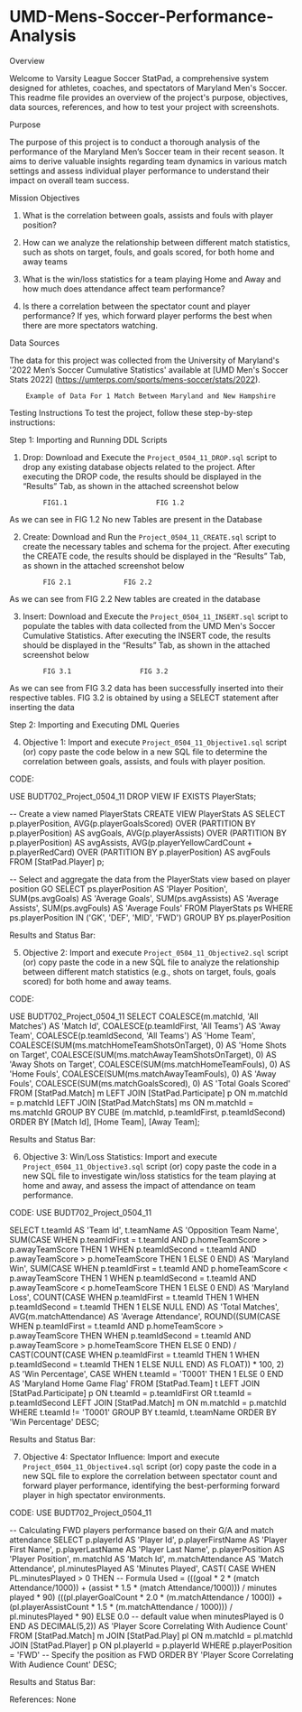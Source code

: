 # UMD-Mens-Soccer-Performance-Analysis
Overview

Welcome to Varsity League Soccer StatPad, a comprehensive system designed for athletes, coaches, and spectators of Maryland Men's Soccer. This readme file provides an overview of the project's purpose, objectives, data sources, references, and how to test your project with screenshots.


Purpose

The purpose of this project is to conduct a thorough analysis of the performance of the Maryland Men’s Soccer team in their recent season. It aims to derive valuable insights regarding team dynamics in various match settings and assess individual player performance to understand their impact on overall team success.

Mission Objectives

1. What is the correlation between goals, assists and fouls with player position?

2. How can we analyze the relationship between different match statistics, such as shots on target, fouls, and goals scored, for both home and away teams

3. What is the win/loss statistics for a team playing Home and Away and how much does attendance affect team performance?

4. Is there a correlation between the spectator count and player performance? If yes, which forward player performs the best when there are more spectators watching.



Data Sources

The data for this project was collected from the University of Maryland's '2022 Men’s Soccer Cumulative Statistics' available at [UMD Men's Soccer Stats 2022]
(https://umterps.com/sports/mens-soccer/stats/2022). 

		Example of Data For 1 Match Between Maryland and New Hampshire



Testing Instructions
To test the project, follow these step-by-step instructions:

Step 1: Importing and Running DDL Scripts

1. Drop: Download and Execute the `Project_0504_11_DROP.sql` script to drop any existing database objects related to the project. After executing the DROP code, the results should be displayed in the “Results” Tab, as shown in the attached screenshot below
 
   			FIG1.1						FIG 1.2

As we can see in FIG 1.2 No new Tables are present in the Database				

2. Create: Download and Run the `Project_0504_11_CREATE.sql` script to create the necessary tables and schema for the project. After executing the CREATE code, the results should be displayed in the “Results” Tab, as shown in the attached screenshot below
 
			FIG 2.1				FIG 2.2

As we can see from FIG 2.2 New tables are created in the database






3. Insert: Download and Execute the `Project_0504_11_INSERT.sql` script to populate the tables with data collected from the UMD Men's Soccer Cumulative Statistics. After executing the INSERT code, the results should be displayed in the “Results” Tab, as shown in the attached screenshot below
 
			FIG 3.1					FIG 3.2

As we can see from FIG 3.2 data has been successfully inserted into their respective tables. FIG 3.2 is obtained by using a SELECT statement after inserting the data

Step 2: Importing and Executing DML Queries



4. Objective 1: Import and execute `Project_0504_11_Objective1.sql` script (or) copy paste the code below in a new SQL file to determine the correlation between goals, assists, and fouls with player position.

CODE: 


USE BUDT702_Project_0504_11
DROP VIEW IF EXISTS PlayerStats;

-- Create a view named PlayerStats 
CREATE VIEW PlayerStats AS
SELECT 
    p.playerPosition,
    AVG(p.playerGoalsScored) OVER (PARTITION BY p.playerPosition) AS avgGoals,
    AVG(p.playerAssists) OVER (PARTITION BY p.playerPosition) AS avgAssists,
    AVG(p.playerYellowCardCount + p.playerRedCard) OVER (PARTITION BY p.playerPosition) AS avgFouls
FROM 
    [StatPad.Player] p;

-- Select and aggregate the data from the PlayerStats view based on player position
GO
SELECT ps.playerPosition AS 'Player Position', 
	SUM(ps.avgGoals) AS 'Average Goals', 
	SUM(ps.avgAssists) AS 'Average Assists', 
	SUM(ps.avgFouls) AS 'Average Fouls' FROM PlayerStats ps
WHERE ps.playerPosition IN ('GK', 'DEF', 'MID', 'FWD')
GROUP BY ps.playerPosition

Results and Status Bar: 






5. Objective 2: Import and execute `Project_0504_11_Objective2.sql` script (or) copy paste the code in a new SQL file to analyze the relationship between different match statistics (e.g., shots on target, fouls, goals scored) for both home and away teams.

CODE: 


USE BUDT702_Project_0504_11
SELECT
COALESCE(m.matchId, 'All Matches') AS 'Match Id',
COALESCE(p.teamIdFirst, 'All Teams') AS 'Away Team',
COALESCE(p.teamIdSecond, 'All Teams') AS 'Home Team',
COALESCE(SUM(ms.matchHomeTeamShotsOnTarget), 0) AS 'Home Shots on Target',
COALESCE(SUM(ms.matchAwayTeamShotsOnTarget), 0) AS 'Away Shots on Target',
COALESCE(SUM(ms.matchHomeTeamFouls), 0) AS 'Home Fouls',
COALESCE(SUM(ms.matchAwayTeamFouls), 0) AS 'Away Fouls',
COALESCE(SUM(ms.matchGoalsScored), 0) AS 'Total Goals Scored'
FROM
[StatPad.Match] m
LEFT JOIN
[StatPad.Participate] p ON m.matchId = p.matchId
LEFT JOIN
[StatPad.MatchStats] ms ON m.matchId = ms.matchId
GROUP BY CUBE (m.matchId, p.teamIdFirst, p.teamIdSecond)
ORDER BY [Match Id], [Home Team], [Away Team];








Results and Status Bar: 






6. Objective 3: Win/Loss Statistics: Import and execute `Project_0504_11_Objective3.sql` script (or) copy paste the code in a new SQL file to investigate win/loss statistics for the team playing at home and away, and assess the impact of attendance on team performance.

CODE:
USE BUDT702_Project_0504_11

SELECT 
    t.teamId AS 'Team Id',
    t.teamName AS 'Opposition Team Name',
    SUM(CASE 
            WHEN p.teamIdFirst = t.teamId AND p.homeTeamScore > p.awayTeamScore THEN 1
            WHEN p.teamIdSecond = t.teamId AND p.awayTeamScore > p.homeTeamScore THEN 1
            ELSE 0 
        END) AS 'Maryland Win',
    SUM(CASE 
            WHEN p.teamIdFirst = t.teamId AND p.homeTeamScore < p.awayTeamScore THEN 1
            WHEN p.teamIdSecond = t.teamId AND p.awayTeamScore < p.homeTeamScore THEN 1
            ELSE 0 
        END) AS 'Maryland Loss',
    COUNT(CASE 
            WHEN p.teamIdFirst = t.teamId THEN 1
            WHEN p.teamIdSecond = t.teamId THEN 1
            ELSE NULL 
        END) AS 'Total Matches',
    AVG(m.matchAttendance) AS 'Average Attendance',
    ROUND((SUM(CASE 
                WHEN p.teamIdFirst = t.teamId AND p.homeTeamScore > p.awayTeamScore THEN 
                WHEN p.teamIdSecond = t.teamId AND p.awayTeamScore > p.homeTeamScore THEN 
                ELSE 0 
            END) / CAST(COUNT(CASE 
                                WHEN p.teamIdFirst = t.teamId THEN 1
                                WHEN p.teamIdSecond = t.teamId THEN 1
                                ELSE NULL 
                            END) AS FLOAT)) * 100, 2) AS 'Win Percentage',
    CASE 
        WHEN t.teamId = 'T0001' THEN 1
        ELSE 0 
    END AS 'Maryland Home Game Flag'
FROM 
    [StatPad.Team] t
LEFT JOIN 
    [StatPad.Participate] p ON t.teamId = p.teamIdFirst OR t.teamId = p.teamIdSecond
LEFT JOIN 
    [StatPad.Match] m ON m.matchId = p.matchId
WHERE 
    t.teamId != 'T0001'
GROUP BY 
    t.teamId, t.teamName
ORDER BY 
    'Win Percentage' DESC;





Results and Status Bar:













7. Objective 4: Spectator Influence: Import and execute `Project_0504_11_Objective4.sql` script (or) copy paste the code in a new SQL file to explore the correlation between spectator count and forward player performance, identifying the best-performing forward player in high spectator environments.

CODE:
USE BUDT702_Project_0504_11

-- Calculating FWD players performance based on their G/A and match attendance
SELECT
    p.playerId AS 'Player Id',
    p.playerFirstName AS 'Player First Name',
    p.playerLastName AS 'Player Last Name',
	p.playerPosition AS 'Player Position',
    m.matchId AS 'Match Id',
    m.matchAttendance AS 'Match Attendance',
    pl.minutesPlayed AS 'Minutes Played',
	CAST(
		CASE
			WHEN PL.minutesPlayed > 0 THEN
			-- Formula Used = (((goal * 2 * (match Attendance/1000)) + (assist * 1.5 * (match Attendance/1000))) / minutes played * 90)
				(((pl.playerGoalCount * 2.0 * (m.matchAttendance / 1000)) + (pl.playerAssistCount * 1.5 * (m.matchAttendance / 1000))) / pl.minutesPlayed * 90) 
			ELSE
				0.0  -- default value when minutesPlayed is 0
		END AS DECIMAL(5,2)) AS 'Player Score Correlating With Audience Count' 
FROM
    [StatPad.Match] m
JOIN
    [StatPad.Play] pl ON m.matchId = pl.matchId
JOIN
    [StatPad.Player] p ON pl.playerId = p.playerId
WHERE
    p.playerPosition = 'FWD'  -- Specify the position as FWD
ORDER BY
    'Player Score Correlating With Audience Count'  DESC;


Results and Status Bar:



References: None

